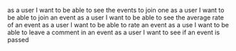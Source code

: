 as a user I want to be able to see the events to join one
as a user I want to be able to join an event
as a user I want to be able to see the average rate of an event
as a user I want to be able to rate an event
as a use I want to be able to leave a comment in an event
as a user I want to see if an event is passed
